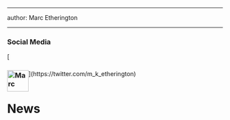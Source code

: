 
---
author: Marc Etherington

---
<h3>Social Media</h3>
[<h3><img src="https://about.twitter.com/content/dam/about-twitter/x/brand-toolkit/logo-black.png.twimg.1920.png" alt="Marc" width="50" height="auto" style="float:left"></h3>](https://twitter.com/m_k_etherington)

<br>
<br>

<h1>News</h1>



